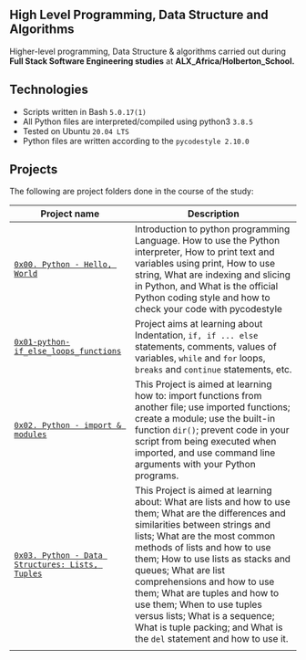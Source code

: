 High Level Programming, Data Structure and Algorithms
  --------------------------
Higher-level programming, Data Structure & algorithms carried out during **Full Stack Software Engineering studies** at **ALX_Africa/Holberton_School.**

Technologies
 ------------------------
- Scripts written in Bash `5.0.17(1)`
- All Python files are interpreted/compiled using python3 `3.8.5`
- Tested on Ubuntu `20.04 LTS`
- Python files are written according to the `pycodestyle 2.10.0`

Projects
 ----------------------------
The following are project folders done in the course of the study:

| Project name | Description |
| --- | ---|
| [`0x00. Python - Hello, World`](https://github.com/elishakuje/alx-higher_level_programming/tree/master/0x00-python-hello_world) | Introduction to python programming Language. How to use the Python interpreter, How to print text and variables using print, How to use string, What are indexing and slicing in Python, and What is the official Python coding style and how to check your code with pycodestyle |
| [`0x01-python-if_else_loops_functions`](https://github.com/elishakuje/alx-higher_level_programming/tree/master/0x01-python-if_else_loops_functions) | Project aims at learning about Indentation, `if, if ... else` statements, comments, values of variables, `while` and `for` loops, `breaks` and `continue` statements, etc. |
| [`0x02. Python - import & modules`](https://github.com/elishakuje/alx-higher_level_programming/tree/master/0x02-python-import_modules) | This Project is aimed at learning how to: import functions from another file; use imported functions; create a module; use the built-in function `dir()`; prevent code in your script from being executed when imported, and  use command line arguments with your Python programs. |
| [`0x03. Python - Data Structures: Lists, Tuples`](https://github.com/elishakuje/alx-higher_level_programming/tree/master/0x03-python-data_structures) | This Project is aimed at learning about: What are lists and how to use them; What are the differences and similarities between strings and lists; What are the most common methods of lists and how to use them; How to use lists as stacks and queues; What are list comprehensions and how to use them; What are tuples and how to use them; When to use tuples versus lists; What is a sequence; What is tuple packing; and What is the `del` statement and how to use it. |
|  |  |

 
